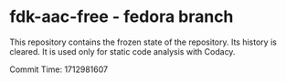 # fdk-aac-free - fedora branch

This repository contains the frozen state of the repository.
Its history is cleared. It is used only for static code
analysis with Codacy.

Commit Time: 1712981607
